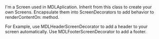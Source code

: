 I'm a Screen used in MDLAplication. Inherit from this class to create your own Screens.
Encapsulate them into ScreenDecorators to add behavior to renderContentOn: method. 

For Example, use MDLHeaderScreenDecorator to add a header to your screen automatically. 
Use MDLFooterScreenDecorator to add a footer.